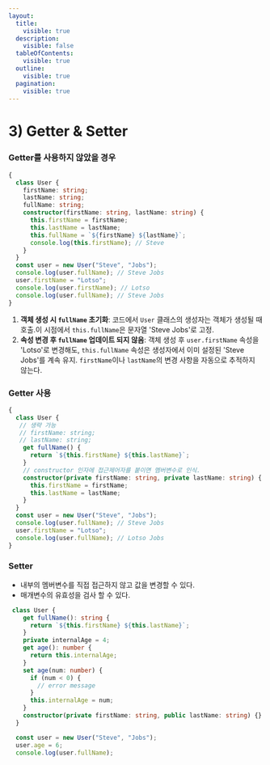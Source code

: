 ```yaml
---
layout:
  title:
    visible: true
  description:
    visible: false
  tableOfContents:
    visible: true
  outline:
    visible: true
  pagination:
    visible: true
---
```


# 3) Getter & Setter

### Getter를 사용하지 않았을 경우

```typescript
{
  class User {
    firstName: string;
    lastName: string;
    fullName: string;
    constructor(firstName: string, lastName: string) {
      this.firstName = firstName;
      this.lastName = lastName;
      this.fullName = `${firstName} ${lastName}`;
      console.log(this.firstName); // Steve
    }
  }
  const user = new User("Steve", "Jobs");
  console.log(user.fullName); // Steve Jobs
  user.firstName = "Lotso";
  console.log(user.firstName); // Lotso
  console.log(user.fullName); // Steve Jobs
}
```

1. **객체 생성 시 `fullName` 초기화**: 코드에서 `User` 클래스의 생성자는 객체가 생성될 때 호출.이 시점에서 `this.fullName`은 문자열 'Steve Jobs'로 고정.
2. **속성 변경 후 `fullName` 업데이트 되지 않음**: 객체 생성 후 `user.firstName` 속성을 'Lotso'로 변경해도, `this.fullName` 속성은 생성자에서 이미 설정된 'Steve Jobs'를 계속 유지. `firstName`이나 `lastName`의 변경 사항을 자동으로 추적하지 않는다.

### Getter 사용

```typescript
{
  class User {
   // 생략 가능
   // firstName: string;
   // lastName: string;
    get fullName() {
      return `${this.firstName} ${this.lastName}`;
    }
    // constructor 인자에 접근제어자를 붙이면 멤버변수로 인식.
    constructor(private firstName: string, private lastName: string) {
      this.firstName = firstName;
      this.lastName = lastName;
    }
  }
  const user = new User("Steve", "Jobs");
  console.log(user.fullName); // Steve Jobs
  user.firstName = "Lotso"; 
  console.log(user.fullName); // Lotso Jobs
}
```

### Setter

* 내부의 멤버변수를 직접 접근하지 않고 값을 변경할 수 있다.
* 매개변수의 유효성을 검사 할 수 있다.

```typescript
 class User {
    get fullName(): string {
      return `${this.firstName} ${this.lastName}`;
    }
    private internalAge = 4;
    get age(): number {
      return this.internalAge;
    }
    set age(num: number) {
      if (num < 0) {
        // error message
      }
      this.internalAge = num;
    }
    constructor(private firstName: string, public lastName: string) {}
  }

  const user = new User("Steve", "Jobs");
  user.age = 6;
  console.log(user.fullName);
```
